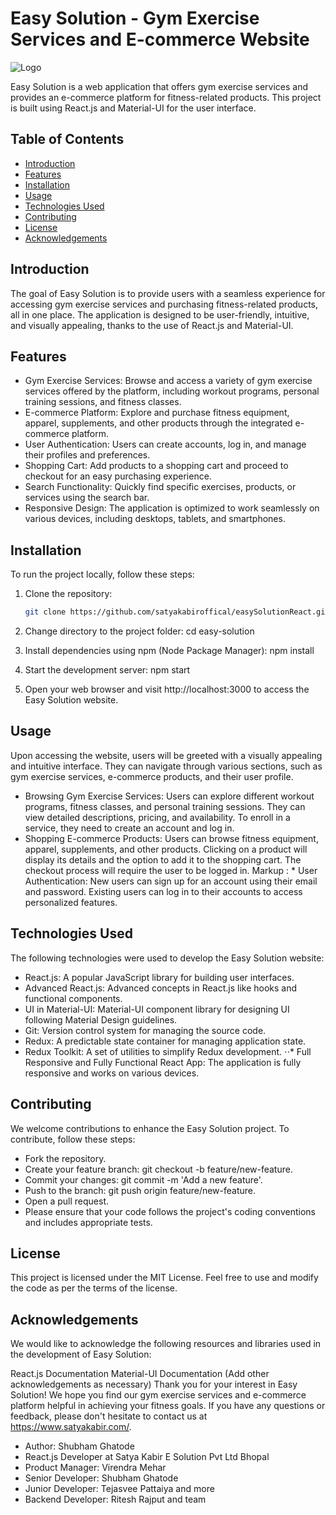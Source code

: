 # Easy Solution - Gym Exercise Services and E-commerce Website

![Logo](/src/assets/img/gym-logo.png)

Easy Solution is a web application that offers gym exercise services and provides an e-commerce platform for fitness-related products. This project is built using React.js and Material-UI for the user interface.

## Table of Contents

- [Introduction](#introduction)
- [Features](#features)
- [Installation](#installation)
- [Usage](#usage)
- [Technologies Used](#technologies-used)
- [Contributing](#contributing)
- [License](#license)
- [Acknowledgements](#acknowledgements)

## Introduction

The goal of Easy Solution is to provide users with a seamless experience for accessing gym exercise services and purchasing fitness-related products, all in one place. The application is designed to be user-friendly, intuitive, and visually appealing, thanks to the use of React.js and Material-UI.

## Features

- Gym Exercise Services: Browse and access a variety of gym exercise services offered by the platform, including workout programs, personal training sessions, and fitness classes.
- E-commerce Platform: Explore and purchase fitness equipment, apparel, supplements, and other products through the integrated e-commerce platform.
- User Authentication: Users can create accounts, log in, and manage their profiles and preferences.
- Shopping Cart: Add products to a shopping cart and proceed to checkout for an easy purchasing experience.
- Search Functionality: Quickly find specific exercises, products, or services using the search bar.
- Responsive Design: The application is optimized to work seamlessly on various devices, including desktops, tablets, and smartphones.

## Installation

To run the project locally, follow these steps:

1. Clone the repository:

   ```bash
   git clone https://github.com/satyakabiroffical/easySolutionReact.git

   ```

2. Change directory to the project folder:
   cd easy-solution

3. Install dependencies using npm (Node Package Manager):
   npm install

4. Start the development server:
   npm start

5. Open your web browser and visit http://localhost:3000 to access the Easy Solution website.

## Usage

Upon accessing the website, users will be greeted with a visually appealing and intuitive interface. They can navigate through various sections, such as gym exercise services, e-commerce products, and their user profile.

- Browsing Gym Exercise Services: Users can explore different workout programs, fitness classes, and personal training sessions. They can view detailed descriptions, pricing, and availability. To enroll in a service, they need to create an account and log in.
- Shopping E-commerce Products: Users can browse fitness equipment, apparel, supplements, and other products. Clicking on a product will display its details and the option to add it to the shopping cart. The checkout process will require the user to be logged in.
Markup : \* User Authentication: New users can sign up for an account using their email and password. Existing users can log in to their accounts to access personalized features.

## Technologies Used

The following technologies were used to develop the Easy Solution website:

- React.js: A popular JavaScript library for building user interfaces.
- Advanced React.js: Advanced concepts in React.js like hooks and functional components.
- UI in Material-UI: Material-UI component library for designing UI following Material Design guidelines.
- Git: Version control system for managing the source code.
- Redux: A predictable state container for managing application state.
- Redux Toolkit: A set of utilities to simplify Redux development.
⋅⋅\* Full Responsive and Fully Functional React App: The application is fully responsive and works on various devices.

## Contributing

We welcome contributions to enhance the Easy Solution project. To contribute, follow these steps:

- Fork the repository.
- Create your feature branch: git checkout -b feature/new-feature.
- Commit your changes: git commit -m 'Add a new feature'.
- Push to the branch: git push origin feature/new-feature.
- Open a pull request.
- Please ensure that your code follows the project's coding conventions and includes appropriate tests.

## License

This project is licensed under the MIT License. Feel free to use and modify the code as per the terms of the license.

## Acknowledgements

We would like to acknowledge the following resources and libraries used in the development of Easy Solution:

React.js Documentation
Material-UI Documentation
(Add other acknowledgements as necessary)
Thank you for your interest in Easy Solution! We hope you find our gym exercise services and e-commerce platform helpful in achieving your fitness goals. If you have any questions or feedback, please don't hesitate to contact us at https://www.satyakabir.com/.

- Author: Shubham Ghatode
- React.js Developer at Satya Kabir E Solution Pvt Ltd Bhopal
- Product Manager: Virendra Mehar
- Senior Developer: Shubham Ghatode
- Junior Developer: Tejasvee Pattaiya and more
- Backend Developer: Ritesh Rajput and team

